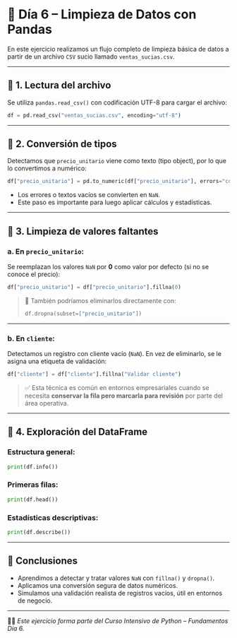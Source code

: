 # 🧼 Día 6 – Limpieza de Datos con Pandas

En este ejercicio realizamos un flujo completo de limpieza básica de datos a partir de un archivo `CSV` sucio llamado `ventas_sucias.csv`.

---

## 📂 1. Lectura del archivo

Se utiliza `pandas.read_csv()` con codificación UTF-8 para cargar el archivo:

```python
df = pd.read_csv("ventas_sucias.csv", encoding="utf-8")
```

---

## 🧪 2. Conversión de tipos

Detectamos que `precio_unitario` viene como texto (tipo object), por lo que lo convertimos a numérico:

```python
df["precio_unitario"] = pd.to_numeric(df["precio_unitario"], errors="coerce")
```

- Los errores o textos vacíos se convierten en `NaN`.
- Este paso es importante para luego aplicar cálculos y estadísticas.

---

## 🧹 3. Limpieza de valores faltantes

### a. En `precio_unitario`:

Se reemplazan los valores `NaN` por **0** como valor por defecto (si no se conoce el precio):

```python
df["precio_unitario"] = df["precio_unitario"].fillna(0)
```

> 📌 También podríamos eliminarlos directamente con:
> ```python
> df.dropna(subset=["precio_unitario"])
> ```

---

### b. En `cliente`:

Detectamos un registro con cliente vacío (`NaN`). En vez de eliminarlo, se le asigna una etiqueta de validación:

```python
df["cliente"] = df["cliente"].fillna("Validar cliente")
```

> ✅ Esta técnica es común en entornos empresariales cuando se necesita **conservar la fila pero marcarla para revisión** por parte del área operativa.

---

## 👀 4. Exploración del DataFrame

### Estructura general:

```python
print(df.info())
```

### Primeras filas:

```python
print(df.head())
```

### Estadísticas descriptivas:

```python
print(df.describe())
```

---

## 📌 Conclusiones

- Aprendimos a detectar y tratar valores `NaN` con `fillna()` y `dropna()`.
- Aplicamos una conversión segura de datos numéricos.
- Simulamos una validación realista de registros vacíos, útil en entornos de negocio.

---

👨‍💻 *Este ejercicio forma parte del Curso Intensivo de Python – Fundamentos Día 6.*
